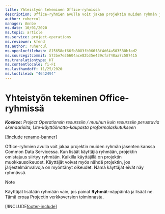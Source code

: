 ```yaml
---
title: Yhteistyön tekeminen Office-ryhmissä
description: Office-ryhmien avulla voit jakaa projektin muiden ryhmän jäsenten kanssa Common Data Servicessa.
author: ruhercul
manager: Annbe
ms.date: 10/01/2020
ms.topic: article
ms.service: project-operations
ms.reviewer: kfend
ms.author: ruhercul
ms.openlocfilehash: 815658ef66fb8083fb066f8f4d64a503580bfad2
ms.sourcegitcommit: 573be7e36604ace82b35e439cfa748aa7c587415
ms.translationtype: HT
ms.contentlocale: fi-FI
ms.lasthandoff: 11/25/2020
ms.locfileid: "4642494"
---
```

# <a name="collaboration-with-office-groups"></a>Yhteistyön tekeminen Office-ryhmissä

_**Koskee:** Project Operationsin resurssiin / muuhun kuin resurssiin perustuvia skenaarioita, Lite-käyttöönotto-kaupasta proformalaskutukseen_

[!include [rename-banner](~/includes/cc-data-platform-banner.md)]

Office-ryhmien avulla voit jakaa projektin muiden ryhmän jäsenten kanssa Common Data Servicessa. Kun lisäät käyttäjiä ryhmään, projektin omistajuus siirtyy ryhmään. Kaikilla käyttäjillä on projektin muokkausoikeudet. Käyttäjät voivat myös nähdä projektin, jos järjestelmänvalvoja on myöntänyt oikeudet. Nämä käyttäjät eivät näy ryhmässä.

> [!NOTE] 
> Käyttäjät lisätään ryhmään vain, jos painat **Ryhmät**-näppäintä ja lisäät ne. Tämä eroaa Projectin verkkoversion toiminnasta. 



[!INCLUDE[footer-include](../includes/footer-banner.md)]